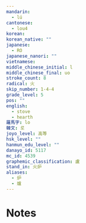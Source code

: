 ```yaml
---
mandarin:
  - lú
cantonese:
  - lou4
korean:
korean_native: ""
japanese:
  - RO
japanese_nanori: ""
vietnamese:
middle_chinese_initial: l
middle_chinese_final: uo
stroke_count: 8
radical: 火
skip_number: 1-4-4
grade_level: 5
pos: ""
english:
  - stove
  - hearth
羅馬字: lo
韓文: 로
joyo_level: 高等
hsk_level: ""
hanmun_edu_level: ""
danayo_id: 5117
mc_id: 4539
graphemic_classification: 盧
stand_in: 火炉
aliases:
  - 炉
  - 爐
---
```


# Notes
